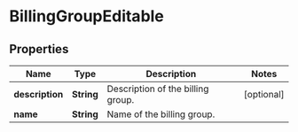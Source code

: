 

# BillingGroupEditable


## Properties

| Name | Type | Description | Notes |
|------------ | ------------- | ------------- | -------------|
|**description** | **String** | Description of the billing group. |  [optional] |
|**name** | **String** | Name of the billing group. |  |



